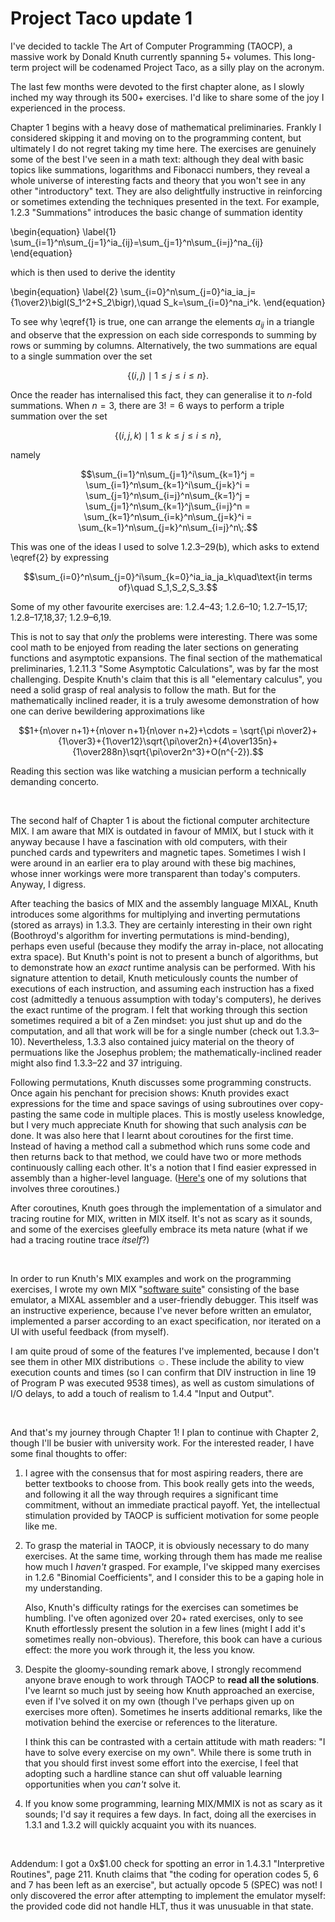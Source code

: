 # Project Taco update 1

I've decided to tackle The Art of Computer Programming (TAOCP), a
massive work by Donald Knuth currently spanning 5+ volumes. This
long-term project will be codenamed Project Taco, as a silly play on
the acronym.

The last few months were devoted to the first chapter alone, as I
slowly inched my way through its 500+ exercises. I'd like to share
some of the joy I experienced in the process.

Chapter 1 begins with a heavy dose of mathematical
preliminaries. Frankly I considered skipping it and moving on to the
programming content, but ultimately I do not regret taking my time
here. The exercises are genuinely some of the best I've seen in a math
text: although they deal with basic topics like summations, logarithms
and Fibonacci numbers, they reveal a whole universe of interesting
facts and theory that you won't see in any other "introductory" text.
They are also delightfully instructive in reinforcing or sometimes
extending the techniques presented in the text. For example, 1.2.3
"Summations" introduces the basic change of summation identity

\begin{equation}
\label{1}
\sum_{i=1}^n\sum_{j=1}^ia_{ij}=\sum_{j=1}^n\sum_{i=j}^na_{ij}
\end{equation}

which is then used to derive the identity

\begin{equation}
\label{2}
\sum_{i=0}^n\sum_{j=0}^ia_ia_j={1\over2}\bigl(S_1^2+S_2\bigr),\quad S_k=\sum_{i=0}^na_i^k.
\end{equation}

To see why \eqref{1} is true, one can arrange the elements $a_{ij}$ in
a triangle and observe that the expression on each side corresponds to
summing by rows or summing by columns. Alternatively, the two
summations are equal to a single summation over the set

$$\{(i,j)\mid1\le j\le i\le n\}.$$

Once the reader has internalised this fact, they can generalise it to
$n$-fold summations. When $n=3$, there are $3!=6$ ways to perform a
triple summation over the set

$$\{(i,j,k)\mid1\le k\le j\le i\le n\},$$

namely

$$\sum_{i=1}^n\sum_{j=1}^i\sum_{k=1}^j
= \sum_{i=1}^n\sum_{k=1}^i\sum_{j=k}^i
= \sum_{j=1}^n\sum_{i=j}^n\sum_{k=1}^j
= \sum_{j=1}^n\sum_{k=1}^j\sum_{i=j}^n
= \sum_{k=1}^n\sum_{i=k}^n\sum_{j=k}^i
= \sum_{k=1}^n\sum_{j=k}^n\sum_{i=j}^n\;.$$

This was one of the ideas I used to solve 1.2.3&ndash;29(b), which
asks to extend \eqref{2} by expressing

$$\sum_{i=0}^n\sum_{j=0}^i\sum_{k=0}^ia_ia_ja_k\quad\text{in terms of}\quad S_1,S_2,S_3.$$

Some of my other favourite exercises are: 1.2.4&ndash;43;
1.2.6&ndash;10; 1.2.7&ndash;15,17; 1.2.8&ndash;17,18,37;
1.2.9&ndash;6,19.

This is not to say that *only* the problems were interesting. There
was some cool math to be enjoyed from reading the later sections on
generating functions and asymptotic expansions. The final section of
the mathematical preliminaries, 1.2.11.3 "Some Asymptotic
Calculations", was by far the most challenging. Despite Knuth's claim
that this is all "elementary calculus", you need a solid grasp of real
analysis to follow the math. But for the mathematically inclined
reader, it is a truly awesome demonstration of how one can derive
bewildering approximations like

$$1+{n\over n+1}+{n\over n+1}{n\over n+2}+\cdots
= \sqrt{\pi n\over2}+{1\over3}+{1\over12}\sqrt{\pi\over2n}+{4\over135n}+{1\over288n}\sqrt{\pi\over2n^3}+O(n^{-2}).$$

Reading this section was like watching a musician perform a
technically demanding concerto.

<br>

The second half of Chapter 1 is about the fictional computer
architecture MIX. I am aware that MIX is outdated in favour of MMIX,
but I stuck with it anyway because I have a fascination with old
computers, with their punched cards and typewriters and magnetic
tapes. Sometimes I wish I were around in an earlier era to play around
with these big machines, whose inner workings were more transparent
than today's computers. Anyway, I digress.

After teaching the basics of MIX and the assembly language MIXAL,
Knuth introduces some algorithms for multiplying and inverting
permutations (stored as arrays) in 1.3.3.  They are certainly
interesting in their own right (Boothroyd's algorithm for inverting
permutations is mind-bending), perhaps even useful (because they
modify the array in-place, not allocating extra space).  But Knuth's
point is not to present a bunch of algorithms, but to demonstrate how
an *exact* runtime analysis can be performed.  With his signature
attention to detail, Knuth meticulously counts the number of
executions of each instruction, and assuming each instruction has a
fixed cost (admittedly a tenuous assumption with today's computers),
he derives the exact runtime of the program. I felt that working
through this section sometimes required a bit of a Zen mindset: you
just shut up and do the computation, and all that work will be for a
single number (check out 1.3.3&ndash;10). Nevertheless, 1.3.3 also
contained juicy material on the theory of permuations like the
Josephus problem; the mathematically-inclined reader might also find
1.3.3&ndash;22 and 37 intriguing.

Following permutations, Knuth discusses some programming
constructs. Once again his penchant for precision shows: Knuth
provides exact expressions for the time and space savings of using
subroutines over copy-pasting the same code in multiple places. This
is mostly useless knowledge, but I very much appreciate Knuth for
showing that such analysis *can* be done. It was also here that I
learnt about coroutines for the first time. Instead of having a method
call a submethod which runs some code and then returns back to that
method, we could have two or more methods continuously calling each
other. It's a notion that I find easier expressed in assembly than a
higher-level
language. ([Here's](https://github.com/greysome/project-taco/blob/main/taocp/ch1/neg100blocks/neg100blocks.mixal)
one of my solutions that involves three coroutines.)

After coroutines, Knuth goes through the implementation of a simulator
and tracing routine for MIX, written in MIX itself. It's not as scary
as it sounds, and some of the exercises gleefully embrace its meta
nature (what if we had a tracing routine trace *itself*?)

<br>

In order to run Knuth's MIX examples and work on the programming
exercises, I wrote my own MIX "[software
suite](https://github.com/greysome/project-taco/blob/main/mmmmmix)" consisting of the base
emulator, a MIXAL assembler and a user-friendly debugger. This itself
was an instructive experience, because I've never before written an
emulator, implemented a parser according to an exact specification,
nor iterated on a UI with useful feedback (from myself).

I am quite proud of some of the features I've implemented, because I
don't see them in other MIX distributions ☺. These include the ability
to view execution counts and times (so I can confirm that DIV
instruction in line 19 of Program P was executed 9538 times), as well
as custom simulations of I/O delays, to add a touch of realism to
1.4.4 "Input and Output".

<br>

And that's my journey through Chapter 1! I plan to continue with
Chapter 2, though I'll be busier with university work. For the
interested reader, I have some final thoughts to offer:

1. I agree with the consensus that for most aspiring readers, there
are better textbooks to choose from. This book really gets into the
weeds, and following it all the way through requires a significant
time commitment, without an immediate practical payoff. Yet, the
intellectual stimulation provided by TAOCP is sufficient motivation
for some people like me.

2. To grasp the material in TAOCP, it is obviously necessary to do
many exercises. At the same time, working through them has made me
realise how much I *haven't* grasped. For example, I've skipped many
exercises in 1.2.6 "Binomial Coefficients", and I consider this to be
a gaping hole in my understanding.

    Also, Knuth's difficulty ratings for the exercises can sometimes
be humbling. I've often agonized over 20+ rated exercises, only to see
Knuth effortlessly present the solution in a few lines (might I add
it's sometimes really non-obvious). Therefore, this book can have a
curious effect: the more you work through it, the less you know.

3. Despite the gloomy-sounding remark above, I strongly recommend
anyone brave enough to work through TAOCP to **read all the
solutions**. I've learnt so much just by seeing how Knuth approached
an exercise, even if I've solved it on my own (though I've perhaps
given up on exercises more often). Sometimes he inserts additional
remarks, like the motivation behind the exercise or references to the
literature.

    I think this can be contrasted with a certain attitude with math
readers: "I have to solve every exercise on my own". While there is
some truth in that you should first invest some effort into the
exercise, I feel that adopting such a hardline stance can shut off
valuable learning opportunities when you *can't* solve it.



4. If you know some programming, learning MIX/MMIX is not as scary as
it sounds; I'd say it requires a few days. In fact, doing all the
exercises in 1.3.1 and 1.3.2 will quickly acquaint you with its
nuances.

<br>

Addendum: I got a 0x&dollar;1.00 check for spotting an error in
1.4.3.1 "Interpretive Routines", page 211. Knuth claims that "the
coding for operation codes 5, 6 and 7 has been left as an exercise",
but actually opcode 5 (SPEC) was not! I only discovered the error
after attempting to implement the emulator myself: the provided code
did not handle HLT, thus it was unusuable in that state.